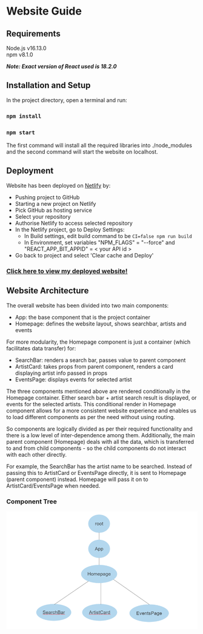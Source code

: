 # Website Guide

## Requirements

Node.js v16.13.0
<br>
npm     v8.1.0

***Note: Exact version of React used is 18.2.0***

## Installation and Setup

In the project directory, open a terminal and run:

### `npm install`
### `npm start`

The first command will install all the required libraries into ./node_modules and the second command will start the website on localhost.

## Deployment

Website has been deployed on [Netlify](https://www.netlify.com/) by:
- Pushing project to GitHub
- Starting a new project on Netlify
- Pick GitHub as hosting service
- Select your repository
- Authorise Netlify to access selected repository
- In the Netlify project, go to Deploy Settings:
    - In Build settings, edit build command to be `CI=false npm run build`
    - In Environment, set variables "NPM_FLAGS" = "--force" and "REACT_APP_BIT_APPID" = < your API id >
- Go back to project and select 'Clear cache and Deploy'

### [Click here to view my deployed website!](https://62e5a322e8e9f55c13cf1d9d--glowing-cobbler-afd359.netlify.app/)

## Website Architecture

The overall website has been divided into two main components:
- App: the base component that is the project container
- Homepage: defines the website layout, shows searchbar, artists and events

For more modularity, the Homepage component is just a container (which facilitates data transfer) for:
- SearchBar: renders a search bar, passes value to parent component
- ArtistCard: takes props from parent component, renders a card displaying artist info passed in props
- EventsPage: displays events for selected artist

The three components mentioned above are rendered conditionally in the Homepage container. Either search bar + artist search result is displayed, or events for the selected artists.
This conditional render in Homepage component allows for a more consistent website experience and enables us to load different components as per the need without using routing.

So components are logically divided as per their required functionality and there is a low level of inter-dependence among them. Additionally, the main parent component (Homepage) deals with all the data, which is transferred to and from child components -
so the child components do not interact with each other directly.

For example, the SearchBar has the artist name to be searched. Instead of passing this to ArtistCard or EventsPage directly, it is sent to Homepage (parent component) instead.
Homepage will pass it on to ArtistCard/EventsPage when needed.

### Component Tree


![tree](https://github.com/sanaa-khan/web-dev-assignment/blob/master/public/tree.PNG)
